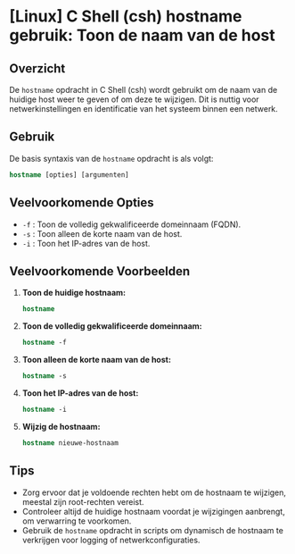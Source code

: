 # [Linux] C Shell (csh) hostname gebruik: Toon de naam van de host

## Overzicht
De `hostname` opdracht in C Shell (csh) wordt gebruikt om de naam van de huidige host weer te geven of om deze te wijzigen. Dit is nuttig voor netwerkinstellingen en identificatie van het systeem binnen een netwerk.

## Gebruik
De basis syntaxis van de `hostname` opdracht is als volgt:

```csh
hostname [opties] [argumenten]
```

## Veelvoorkomende Opties
- `-f` : Toon de volledig gekwalificeerde domeinnaam (FQDN).
- `-s` : Toon alleen de korte naam van de host.
- `-i` : Toon het IP-adres van de host.

## Veelvoorkomende Voorbeelden

1. **Toon de huidige hostnaam:**
   ```csh
   hostname
   ```

2. **Toon de volledig gekwalificeerde domeinnaam:**
   ```csh
   hostname -f
   ```

3. **Toon alleen de korte naam van de host:**
   ```csh
   hostname -s
   ```

4. **Toon het IP-adres van de host:**
   ```csh
   hostname -i
   ```

5. **Wijzig de hostnaam:**
   ```csh
   hostname nieuwe-hostnaam
   ```

## Tips
- Zorg ervoor dat je voldoende rechten hebt om de hostnaam te wijzigen, meestal zijn root-rechten vereist.
- Controleer altijd de huidige hostnaam voordat je wijzigingen aanbrengt, om verwarring te voorkomen.
- Gebruik de `hostname` opdracht in scripts om dynamisch de hostnaam te verkrijgen voor logging of netwerkconfiguraties.